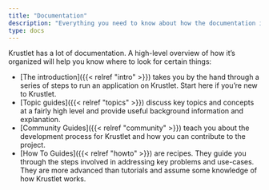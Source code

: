 ```yaml
---
title: "Documentation"
description: "Everything you need to know about how the documentation is organized."
type: docs
---
```


Krustlet has a lot of documentation. A high-level overview of how it’s organized
will help you know where to look for certain things:

- [The introduction]({{< relref "intro" >}}) takes you by the hand through a series of
  steps to run an application on Krustlet. Start here if you’re new to Krustlet.
- [Topic guides]({{< relref "topics" >}}) discuss key topics and concepts at a fairly
  high level and provide useful background information and explanation.
- [Community Guides]({{< relref "community" >}}) teach you about the development
  process for Krustlet and how you can contribute to the project.
- [How To Guides]({{< relref "howto" >}}) are recipes. They guide you through the steps
  involved in addressing key problems and use-cases. They are more advanced than
  tutorials and assume some knowledge of how Krustlet works.
